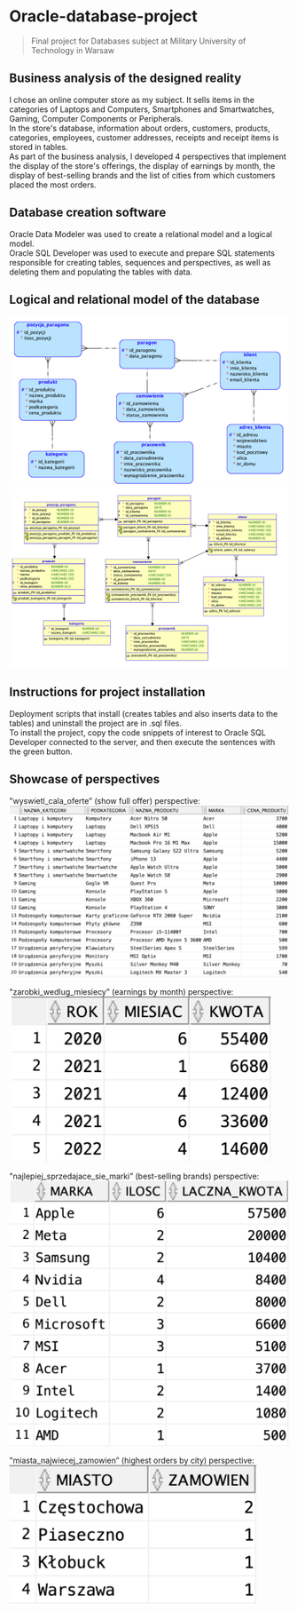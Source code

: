 # Oracle-database-project
> Final project for Databases subject at Military University of Technology in Warsaw

## Business analysis of the designed reality
I chose an online computer store as my subject. It sells items in the categories of Laptops and Computers, Smartphones and Smartwatches, Gaming, Computer Components or Peripherals.<br>
In the store's database, information about orders, customers, products, categories, employees, customer addresses, receipts and receipt items is stored in tables.<br>
As part of the business analysis, I developed 4 perspectives that implement the display of the store's offerings, the display of earnings by month, the display of best-selling brands and the list of cities from which customers placed the most orders.

## Database creation software
Oracle Data Modeler was used to create a relational model and a logical model.<br>
Oracle SQL Developer was used to execute and prepare SQL statements responsible for creating tables, sequences and perspectives, as well as deleting them and populating the tables with data. 

## Logical and relational model of the database
![Logical model](./logical-model.png)
![Relational model](./relational-model.png)

## Instructions for project installation
Deployment scripts that install (creates tables and also inserts data to the tables) and uninstall the project are in .sql files.<br>
To install the project, copy the code snippets of interest to Oracle SQL Developer connected to the server, and then execute the sentences with the green button.

## Showcase of perspectives
"wyswietl_cala_oferte” (show full offer) perspective:
![Showcase 1](./Showcase/wyswietl-cala-oferte.png)

"zarobki_wedlug_miesiecy” (earnings by month) perspective:
![Showcase 2](./Showcase/zarobki-wedlug-miesiecy.png)

"najlepiej_sprzedajace_sie_marki” (best-selling brands) perspective:
![Showcase 3](./Showcase/najlepiej-sprzedajace-sie-marki.png)

"miasta_najwiecej_zamowien” (highest orders by city) perspective:
![Showcase 4](./Showcase/miasta-najwiecej-zamowien.png)
